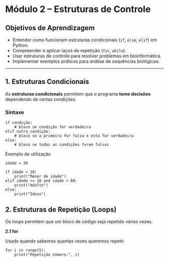 # Módulo 2 – Estruturas de Controle

## Objetivos de Aprendizagem
- Entender como funcionam estruturas condicionais (`if`, `else`, `elif`) em Python.
- Compreender e aplicar laços de repetição (`for`, `while`).
- Usar estruturas de controle para resolver problemas em bioinformática.
- Implementar exemplos práticos para análise de sequências biológicas.

---

## 1. Estruturas Condicionais

As **estruturas condicionais** permitem que o programa **tome decisões** dependendo de certas condições.

### Sintaxe
```
if condição:
    # bloco se condição for verdadeira
elif outra_condição:
    # bloco se a primeira for falsa e esta for verdadeira
else:
    # bloco se todas as condições forem falsas
```
Exemplo de utilização

```
idade = 20

if idade < 18:
    print("Menor de idade")
elif idade >= 18 and idade < 60:
    print("Adulto")
else:
    print("Idoso")
```

## 2. Estruturas de Repetição (Loops)

Os loops permitem que um bloco de código seja repetido várias vezes.

**2.1 for**

Usado quando sabemos quantas vezes queremos repetir.

```
for i in range(5):
    print("Repetição número:", i)
```
